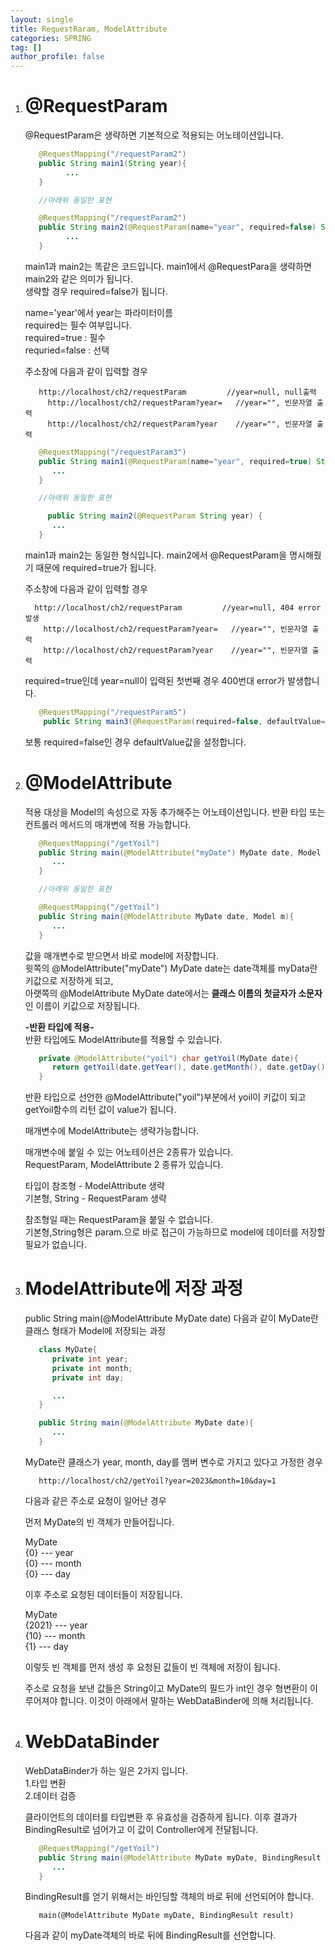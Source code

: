 ```yaml
---
layout: single
title: RequestRaram, ModelAttribute
categories: SPRING
tag: []
author_profile: false
---
```


1. # @RequestParam

   @RequestParam은 생략하면 기본적으로 적용되는 어노테이션입니다.   
   ```java
      @RequestMapping("/requestParam2")
      public String main1(String year){
            ...
      }

      //아래위 동일한 표현

      @RequestMapping("/requestParam2")
      public String main2(@RequestParam(name="year", required=false) String year){
            ...
      }
   ```   
   main1과 main2는 똑같은 코드입니다. main1에서 @RequestPara을 생략하면 main2와 같은 의미가 됩니다.    
   생략할 경우 required=false가 됩니다.   

   name='year'에서 year는 파라미터이름   
   required는 필수 여부입니다.   
   required=true : 필수   
   requried=false : 선택   

   주소창에 다음과 같이 입력할 경우   
   ```
      http://localhost/ch2/requestParam         //year=null, null출력
		http://localhost/ch2/requestParam?year=   //year="", 빈문자열 출력
		http://localhost/ch2/requestParam?year    //year="", 빈문자열 출력
   ```   

   ```java
      @RequestMapping("/requestParam3")
      public String main1(@RequestParam(name="year", required=true) String year) { 
         ...
      }

      //아래위 동일한 표현

		public String main2(@RequestParam String year) {   
         ...
      }
   ```   
   main1과 main2는 동일한 형식입니다. main2에서 @RequestParam을 명시해줬기 때문에 required=true가 됩니다.   

   주소창에 다음과 같이 입력할 경우   
    ```
      http://localhost/ch2/requestParam         //year=null, 404 error발생
		http://localhost/ch2/requestParam?year=   //year="", 빈문자열 출력
		http://localhost/ch2/requestParam?year    //year="", 빈문자열 출력
   ```   
   required=true인데 year=null이 입력된 첫번째 경우 400번대 error가 발생합니다.   

   ```java
      @RequestMapping("/requestParam5")
	   public String main3(@RequestParam(required=false, defaultValue="1") String year)
   ```   
   보통 required=false인 경우 defaultValue값을 설정합니다.   

1. # @ModelAttribute
   적용 대상을 Model의 속성으로 자동 추가해주는 어노테이션입니다. 반환 타입 또는 컨트롤러 메서드의 매개변에 적용 가능합니다.   

   ```java
      @RequestMapping("/getYoil")
      public String main(@ModelAttribute("myDate") MyDate date, Model m){
         ...
      }

      //아래위 동일한 표현

      @RequestMapping("/getYoil")
      public String main(@ModelAttribute MyDate date, Model m){
         ...
      }
   ```   
   값을 매개변수로 받으면서 바로 model에 저장합니다.   
   윗쪽의 @ModelAttribute("myDate") MyDate date는 date객체를 myData란 키값으로 저장하게 되고,   
   아랫쪽의 @ModelAttribute MyDate date에서는 __클래스 이름의 첫글자가 소문자__ 인 이름이 키값으로 저장됩니다.   

   __-반환 타입에 적용-__   
   반환 타입에도 ModelAttribute를 적용할 수 있습니다.   
   ```java
      private @ModelAttribute("yoil") char getYoil(MyDate date){
         return getYoil(date.getYear(), date.getMonth(), date.getDay());
      }
   ```   
   반환 타입으로 선언한 @ModelAttribute("yoil")부분에서 yoil이 키값이 되고 getYoil함수의 리턴 값이 value가 됩니다.    

   매개변수에 ModelAttribute는 생략가능합니다.   

   매개변수에 붙일 수 있는 어노테이션은 2종류가 있습니다.   
   RequestParam, ModelAttribute 2 종류가 있습니다.   

   타입이 참조형 - ModelAttribute 생략   
   기본형, String - RequestParam 생략   

   참조형일 때는 RequestParam을 붙일 수 없습니다.   
   기본형,String형은 param.으로 바로 접근이 가능하므로 model에 데이터를 저장할 필요가 없습니다.   

1. # ModelAttribute에 저장 과정
   public String main(@ModelAttribute MyDate date) 다음과 같이 MyDate란 클래스 형태가 Model에 저장되는 과정   

   ```java
      class MyDate{
         private int year;
         private int month;
         private int day;

         ...
      }

      public String main(@ModelAttribute MyDate date){
         ...
      }
   ```   
   MyDate란 클래스가 year, month, day를 멤버 변수로 가지고 있다고 가정한 경우   

   ```
      http://localhost/ch2/getYoil?year=2023&month=10&day=1
   ```   
   다음과 같은 주소로 요청이 일어난 경우   

   먼저 MyDate의 빈 객체가 만들어집니다.   

   MyDate    
   {0} --- year   
   {0} --- month   
   {0} --- day   

   이후 주소로 요청된 데이터들이 저장됩니다.   

   MyDate   
   {2021} --- year   
   {10} --- month   
   {1} --- day   

   이렇듯 빈 객체를 먼저 생성 후 요청된 값들이 빈 객체에 저장이 됩니다.   

   주소로 요청을 보낸 값들은 String이고 MyDate의 필드가 int인 경우 형변환이 이루어져야 합니다. 이것이 아래에서 말하는 WebDataBinder에 의해 처리됩니다.   

1. # WebDataBinder   

   WebDataBinder가 하는 일은 2가지 입니다.   
   1.타입 변환   
   2.데이터 검증   

   클라이언트의 데이터를 타입변환 후 유효성을 검증하게 됩니다. 이후 결과가 BindingResult로 넘어가고 이 값이 Controller에게 전달됩니다.   

   ```java
      @RequestMapping("/getYoil")
      public String main(@ModelAttribute MyDate myDate, BindingResult result){  //BindingResult호출
         ...
      }
   ```   
   BindingResult를 얻기 위해서는 바인딩할 객체의 바로 뒤에 선언되어야 합니다.   
   ```
      main(@ModelAttribute MyDate myDate, BindingResult result) 
   ```   
   다음과 같이 myDate객체의 바로 뒤에 BindingResult를 선언합니다.   



